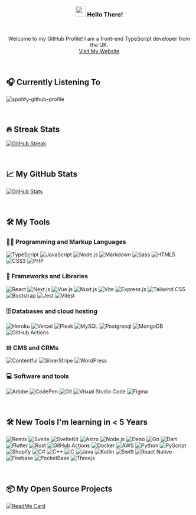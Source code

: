 <!-- HERO -->
<h3 align="center">
   <img src="https://media.giphy.com/media/hvRJCLFzcasrR4ia7z/giphy.gif" width="28">
   Hello There!
</h3>

<br/>

<p align="center">
   Welcome to my GitHub Profile!
   I am a front-end TypeScript developer from the UK.
   <br/>
   <a href="https://jp.coffee" target="_blank">Visit My Website</a>
</p>
<!-- HERO -->

<br />

<!-- SPOTIFY -->

## 🎧 Currently Listening To

![spotify-github-profile](https://spotify-github-profile.vercel.app/api/view?uid=31iisadcqke5h2hlg5ptghquj36e&cover_image=true&theme=natemoo-re&bar_color_cover=true&bar_color=0ab404)

<!-- SPOTIFY -->

<br />

<!-- STREAK STATS-->
## 🔥 Streak Stats

[![GitHub Streak](https://streak-stats.demolab.com?user=jp-coffee&count_private=true&theme=radical&hide_border=true)](https://git.io/streak-stats)

<!-- STREAK STATS-->

<br />

<!-- MY GITHUB STATS -->

## 📈 My GitHub Stats

[![GitHub Stats](https://github-readme-stats.vercel.app/api?username=jp-coffee&count_private=true&show_icons=true&theme=radical&hide_border=true)](https://github.com/jp-coffee)

<!-- MY GITHUB STATS -->

<br />

<!-- MY FAVORITE TOOLS -->
## 🛠️ My Tools

### 👨‍💻 Programming and Markup Languages

![TypeScript](https://img.shields.io/badge/-TypeScript-3178C6?logo=TypeScript&logoColor=white)
![JavaScript](https://img.shields.io/badge/-JavaScript-F7DF1E?logo=JavaScript&logoColor=black)
![Node.js](https://img.shields.io/badge/-Node.js-339933?logo=Node.js&logoColor=white)
![Markdown](https://img.shields.io/badge/-Markdown-000000?logo=Markdown&logoColor=white)
![Sass](https://img.shields.io/badge/-Sass-CC6699?logo=sass&logoColor=white)
![HTML5](https://img.shields.io/badge/-HTML5-E34F26?logo=html5&logoColor=white)
![CSS3](https://img.shields.io/badge/-CSS3-1572B6?logo=css3&logoColor=white)
![PHP](https://img.shields.io/badge/-PHP-777BB4?logo=PHP&logoColor=white)

### 🧰 Frameworks and Libraries

![React](https://img.shields.io/badge/-React-61DAFB?logo=React&logoColor=black)
![Next.js](https://img.shields.io/badge/-Next.js-000000?logo=Next.js&logoColor=white)
![Vue.js](https://img.shields.io/badge/-Vue.js-4FC08D?logo=Vue.js&logoColor=white)
![Nuxt.js](https://img.shields.io/badge/-Nuxt.js-70DC82?logo=Nuxt.js&logoColor=black)
![Vite](https://img.shields.io/badge/-Vite-4FC08D?logo=Vite&logoColor=white)
![Express.js](https://img.shields.io/badge/-Express-000000?logo=Express&logoColor=white)
![Tailwind CSS](https://img.shields.io/badge/-Tailwind%20CSS-06B6D4?logo=Tailwind%20CSS&logoColor=white)
![Bootstrap](https://img.shields.io/badge/-Bootstrap-7952B3?logo=Bootstrap&logoColor=white)
![Jest](https://img.shields.io/badge/-Jest-C21325?logo=Jest&logoColor=white)
![Vitest](https://img.shields.io/badge/-Vitest-4FC08D?logo=Vite&logoColor=white)

### 🗄️ Databases and cloud hosting

![Heroku](https://img.shields.io/badge/-Heroku-430098?logo=Heroku&logoColor=white)
![Vercel](https://img.shields.io/badge/-Vercel-000000?logo=Vercel&logoColor=white)
![Plesk](https://img.shields.io/badge/-Plesk-FFB300?logo=Plesk&logoColor=black)
![MySQL](https://img.shields.io/badge/-MySQL-4479A1?logo=MySQL&logoColor=white)
![Postgresql](https://img.shields.io/badge/-Postgresql-336791?logo=Postgresql&logoColor=white)
![MongoDB](https://img.shields.io/badge/-MongoDB-47A248?logo=MongoDB&logoColor=white)
![GitHub Actions](https://img.shields.io/badge/-GitHub%20Actions-2088FF?logo=GitHub%20Actions&logoColor=white)

### 𝍌 CMS and CRMs
![Contentful](https://img.shields.io/badge/-Contentful-000000?logo=Contentful&logoColor=white)
![SilverStripe](https://img.shields.io/badge/-SilverStripe-000000?&logoColor=white)
![WordPress](https://img.shields.io/badge/-WordPress-21759B?logo=WordPress&logoColor=white)

### 💻 Software and tools

![Adobe](https://img.shields.io/badge/-Adobe-FF0000?logo=Adobe&logoColor=white)
![CodePen](https://img.shields.io/badge/-CodePen-000000?logo=CodePen&logoColor=white)
![Git](https://img.shields.io/badge/-Git-F05032?logo=Git&logoColor=white)
![Visual Studio Code](https://img.shields.io/badge/-Visual%20Studio%20Code-007ACC?logo=Visual%20Studio%20Code&logoColor=white)
![Figma](https://img.shields.io/badge/-Figma-F24E1E?logo=Figma&logoColor=white)

<!-- MY FAVORITE TOOLS -->

<br />

<!-- TOOLS I'M LEARNING-->
## 🛠️ New Tools I'm learning in < 5 Years

![Remix](https://img.shields.io/badge/-Remix-FF4D58?logo=Remix&logoColor=white)
![Svelte](https://img.shields.io/badge/-Svelte-FF3E00?logo=Svelte&logoColor=white)
![SvelteKit](https://img.shields.io/badge/-SvelteKit-FF3E00?logo=Svelte&logoColor=white)
![Astro](https://img.shields.io/badge/-Astro-FF4D58?logo=Astro&logoColor=white)
![Node.js](https://img.shields.io/badge/-Node.js-339933?logo=Node.js&logoColor=white)
![Deno](https://img.shields.io/badge/-Deno-000000?logo=Deno&logoColor=white)
![Go](https://img.shields.io/badge/-Go-00ADD8?logo=Go&logoColor=white)
![Dart](https://img.shields.io/badge/-Dart-0175C2?logo=Dart&logoColor=white)
![Flutter](https://img.shields.io/badge/-Flutter-02569B?logo=Flutter&logoColor=white)
![Rust](https://img.shields.io/badge/-Rust-000000?logo=Rust&logoColor=white)
![GitHub Actions](https://img.shields.io/badge/-GitHub%20Actions-2088FF?logo=GitHub%20Actions&logoColor=white)
![Docker](https://img.shields.io/badge/-Docker-2496ED?logo=Docker&logoColor=white)
![AWS](https://img.shields.io/badge/-AWS-232F3E?logo=Amazon%20AWS&logoColor=white)
![Python](https://img.shields.io/badge/-Python-3776AB?logo=Python&logoColor=white)
![PyScript](https://img.shields.io/badge/-PyScript-3776AB?logo=Python&logoColor=white)
![Shopify](https://img.shields.io/badge/-Shopify-7AB55C?logo=Shopify&logoColor=white)
![C#](https://img.shields.io/badge/-C%23-239120?logo=C%20Sharp&logoColor=white)
![C++](https://img.shields.io/badge/-C++-00599C?logo=C%2B%2B&logoColor=white)
![C](https://img.shields.io/badge/-C-A8B9CC?logo=C&logoColor=white)
![Java](https://img.shields.io/badge/-Java-007396?logo=Java&logoColor=white)
![Kotlin](https://img.shields.io/badge/-Kotlin-0095D5?logo=Kotlin&logoColor=white)
![Swift](https://img.shields.io/badge/-Swift-FA7343?logo=Swift&logoColor=white)
![React Native](https://img.shields.io/badge/-React%20Native-61DAFB?logo=React&logoColor=white)
![Firebase](https://img.shields.io/badge/-Firebase-FFCA28?logo=Firebase&logoColor=black)
![PocketBase](https://img.shields.io/badge/-PocketBase-FFCA28?logo=Firebase&logoColor=black)
![Threejs](https://img.shields.io/badge/-Threejs-000000?logo=Three.js&logoColor=white)

<!-- TOOLS I'M LEARNING-->

<br />

<!-- MY OPEN SOURCE -->

## 📦 My Open Source Projects

[![ReadMe Card](https://github-readme-stats.vercel.app/api/pin/?username=windup-app&repo=WindUp-CLI&theme=radical&hide_border=true)](https://github.com/windup-app/WindUp-CLI)

<!-- MY OPEN SOURCE -->
